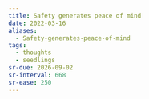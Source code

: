 ```yaml
---
title: Safety generates peace of mind
date: 2022-03-16
aliases:
  - Safety-generates-peace-of-mind
tags:
  - thoughts
  - seedlings
sr-due: 2026-09-02
sr-interval: 668
sr-ease: 250
---
```


